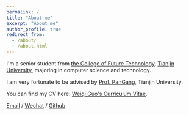 ```yaml
---
permalink: /
title: "About me"
excerpt: "About me"
author_profile: true
redirect_from: 
  - /about/
  - /about.html
---
```


I'm a senior student from [the College of Future Technology](https://qiushi.tju.edu.cn/), [Tianjin University](https://www.tju.edu.cn/), majoring in computer science and technology.

I am very fortunate to be advised by [Prof. PanGang](https://gpantju.github.io/index/), Tianjin University.

You can find my CV here: [Weiqi Guo's Curriculum Vitae](../assets/Curriculum_Vitae.pdf).

[Email](mailto:3020001089@tju.edu.cn) / [Wechat](../images/wechat.jpg) / [Github](https://github.com/TadzioGuo) 

